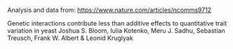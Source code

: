 Analysis and data from:
https://www.nature.com/articles/ncomms9712

Genetic interactions contribute less than additive effects to quantitative trait variation in yeast
Joshua S. Bloom, Iulia Kotenko, Meru J. Sadhu, Sebastian Treusch, Frank W. Albert & Leonid Kruglyak



